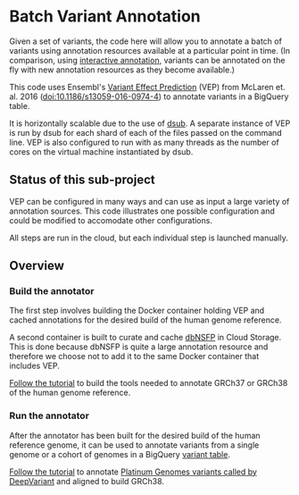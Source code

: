 Batch Variant Annotation
========================

Given a set of variants, the code here will allow you to annotate a batch of
variants using annotation resources available at a particular point in time.
(In comparison, using [interactive annotation](../interactive), variants can be
annotated on the fly with new annotation resources as they become available.)

This code uses
Ensembl's
[Variant Effect Prediction](http://www.ensembl.org/info/docs/tools/vep/index.html) (VEP)
from McLaren et. al. 2016
([doi:10.1186/s13059-016-0974-4](https://genomebiology.biomedcentral.com/articles/10.1186/s13059-016-0974-4))
to annotate variants in a BigQuery table.

It is horizontally scalable due to the use
of [dsub](https://cloud.google.com/genomics/v1alpha2/dsub). A separate instance
of VEP is run by dsub for each shard of each of the files passed on the command
line.  VEP is also configured to run with as many threads as the number of cores
on the virtual machine instantiated by dsub.

## Status of this sub-project

VEP can be configured in many ways and can use as input a large variety of
annotation sources. This code illustrates one possible configuration and could
be modified to accomodate other configurations.

All steps are run in the cloud, but each individual step is launched manually.

## Overview

### Build the annotator

The first step involves building the Docker container holding VEP and cached
annotations for the desired build of the human genome reference.

A second container is built to curate and
cache [dbNSFP](https://sites.google.com/site/jpopgen/dbNSFP) in Cloud Storage.
This is done because dbNSFP is quite a large annotation resource and therefore
we choose not to add it to the same Docker container that includes VEP.

[Follow the tutorial](./build_annotator/README.md) to build the tools needed to
annotate GRCh37 or GRCh38 of the human genome reference.

### Run the annotator

After the annotator has been built for the desired build of the human reference
genome, it can be used to annotate variants from a single genome or a cohort of
genomes in a BigQuery
[variant table](https://cloud.google.com/genomics/v1/bigquery-variants-schema).

[Follow the tutorial](./run_annotator/README.md) to
annotate
[Platinum Genomes variants called by DeepVariant](http://googlegenomics.readthedocs.io/en/latest/use_cases/discover_public_data/platinum_genomes_deepvariant.html) and
aligned to build GRCh38.
